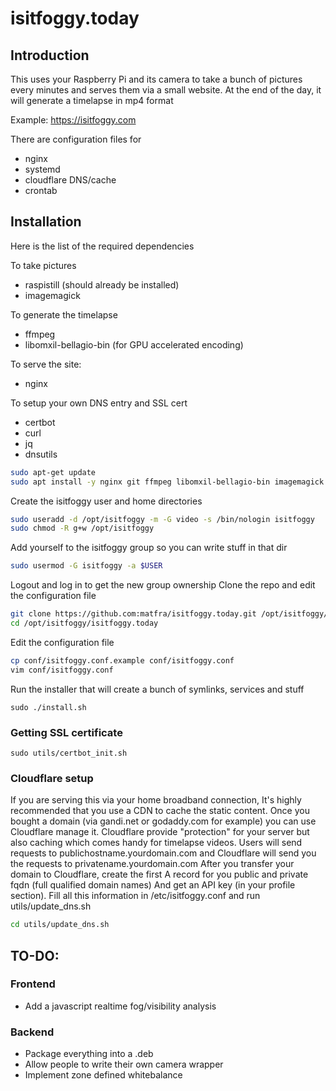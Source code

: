 # isitfoggy.today
## Introduction
This uses your Raspberry Pi and its camera to take a bunch of pictures every minutes
and serves them via a small website.
At the end of the day, it will generate a timelapse in mp4 format

Example:
https://isitfoggy.com


There are configuration files for 
- nginx
- systemd
- cloudflare DNS/cache
- crontab


## Installation

Here is the list of the required dependencies

To take pictures
- raspistill (should already be installed)
- imagemagick

To generate the timelapse
- ffmpeg
- libomxil-bellagio-bin (for GPU accelerated encoding)

To serve the site:
- nginx

To setup your own DNS entry and SSL cert
- certbot
- curl
- jq
- dnsutils

```bash
sudo apt-get update
sudo apt install -y nginx git ffmpeg libomxil-bellagio-bin imagemagick dnsutils jq curl certbot
```

Create the isitfoggy user and home directories
```bash
sudo useradd -d /opt/isitfoggy -m -G video -s /bin/nologin isitfoggy
sudo chmod -R g+w /opt/isitfoggy
```

Add yourself to the isitfoggy group so you can write stuff in that dir
```bash
sudo usermod -G isitfoggy -a $USER
```
Logout and log in to get the new group ownership
Clone the repo and edit the configuration file
```bash
git clone https://github.com:matfra/isitfoggy.today.git /opt/isitfoggy/isitfoggy.today
cd /opt/isitfoggy/isitfoggy.today
```

Edit the configuration file
```bash
cp conf/isitfoggy.conf.example conf/isitfoggy.conf
vim conf/isitfoggy.conf
```

Run the installer that will create a bunch of symlinks, services and stuff
```
sudo ./install.sh
```

### Getting SSL certificate
```
sudo utils/certbot_init.sh
```

### Cloudflare setup
If you are serving this via your home broadband connection, It's highly recommended that you use a CDN to cache the static content.
Once you bought a domain (via gandi.net or godaddy.com for example) you can use Cloudflare manage it.
Cloudflare provide "protection" for your server but also caching which comes handy for timelapse videos.
Users will send requests to publichostname.yourdomain.com and Cloudflare will send you the requests to privatename.yourdomain.com
After you transfer your domain to Cloudflare, create the first A record for you public and private fqdn (full qualified domain names)
And get an API key (in your profile section). Fill all this information in /etc/isitfoggy.conf and run utils/update_dns.sh

```bash
cd utils/update_dns.sh
```



## TO-DO:
### Frontend
- Add a javascript realtime fog/visibility analysis
### Backend
- Package everything into a .deb
- Allow people to write their own camera wrapper
- Implement zone defined whitebalance
